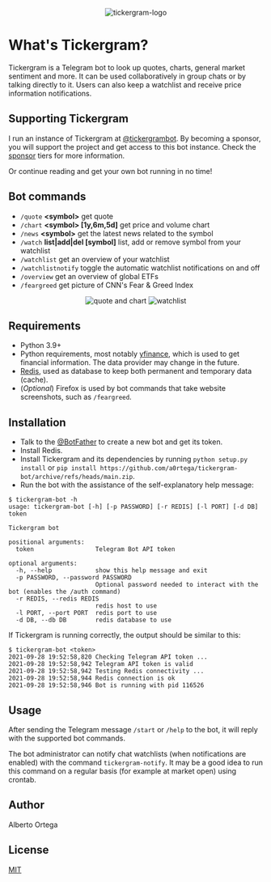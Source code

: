 
<p align="center">
  <img alt="tickergram-logo" src="media/tickergram_logo.png">
</p>

# What's Tickergram?

Tickergram is a Telegram bot to look up quotes, charts, general market sentiment and more. It can be used collaboratively in group chats or by talking directly to it. Users can also keep a watchlist and receive price information notifications.

## Supporting Tickergram

I run an instance of Tickergram at [@tickergrambot](https://t.me/tickergrambot). By becoming a sponsor, you will support the project and get access to this bot instance. Check the [sponsor](https://github.com/sponsors/a0rtega) tiers for more information.

Or continue reading and get your own bot running in no time!

## Bot commands

- `/quote` **\<symbol\>** get quote
- `/chart` **\<symbol\> \[1y,6m,5d\]** get price and volume chart
- `/news` **\<symbol\>** get the latest news related to the symbol
- `/watch` **list\|add\|del \[symbol\]** list, add or remove symbol from your watchlist
- `/watchlist` get an overview of your watchlist
- `/watchlistnotify` toggle the automatic watchlist notifications on and off
- `/overview` get an overview of global ETFs
- `/feargreed` get picture of CNN's Fear & Greed Index

<p align="center">
  <img alt="quote and chart" src="media/quote_chart.jpg">
  <img alt="watchlist" src="media/watchlist.jpg">
</p>

## Requirements

- Python 3.9+
- Python requirements, most notably [yfinance](https://github.com/ranaroussi/yfinance), which is used to get financial information. The data provider may change in the future.
- [Redis](https://redis.io/), used as database to keep both permanent and temporary data (cache).
- (_Optional_) Firefox is used by bot commands that take website screenshots, such as `/feargreed`.

## Installation

- Talk to the [@BotFather](https://t.me/botfather) to create a new bot and get its token.
- Install Redis.
- Install Tickergram and its dependencies by running `python setup.py install` or `pip install https://github.com/a0rtega/tickergram-bot/archive/refs/heads/main.zip`.
- Run the bot with the assistance of the self-explanatory help message:

```
$ tickergram-bot -h
usage: tickergram-bot [-h] [-p PASSWORD] [-r REDIS] [-l PORT] [-d DB] token

Tickergram bot

positional arguments:
  token                 Telegram Bot API token

optional arguments:
  -h, --help            show this help message and exit
  -p PASSWORD, --password PASSWORD
                        Optional password needed to interact with the bot (enables the /auth command)
  -r REDIS, --redis REDIS
                        redis host to use
  -l PORT, --port PORT  redis port to use
  -d DB, --db DB        redis database to use
```

If Tickergram is running correctly, the output should be similar to this:

```
$ tickergram-bot <token>
2021-09-28 19:52:58,820 Checking Telegram API token ...
2021-09-28 19:52:58,942 Telegram API token is valid
2021-09-28 19:52:58,942 Testing Redis connectivity ...
2021-09-28 19:52:58,944 Redis connection is ok
2021-09-28 19:52:58,946 Bot is running with pid 116526
```

## Usage

After sending the Telegram message `/start` or `/help` to the bot, it will reply with the supported bot commands.

The bot administrator can notify chat watchlists (when notifications are enabled) with the command `tickergram-notify`. It may be a good idea to run this command on a regular basis (for example at market open) using crontab.

## Author

Alberto Ortega

## License

[MIT](LICENSE)
